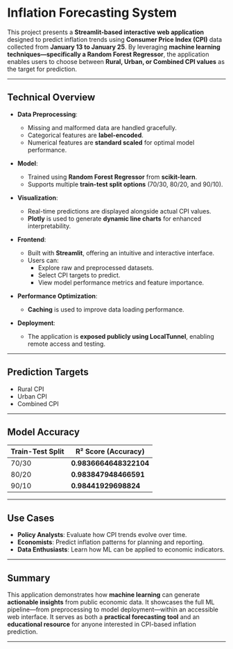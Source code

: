 #  Inflation Forecasting System

This project presents a **Streamlit-based interactive web application** designed to predict inflation trends using **Consumer Price Index (CPI)** data collected from **January 13 to January 25**. By leveraging **machine learning techniques—specifically a Random Forest Regressor**, the application enables users to choose between **Rural, Urban, or Combined CPI values** as the target for prediction.

---

## Technical Overview

- **Data Preprocessing**:
  - Missing and malformed data are handled gracefully.
  - Categorical features are **label-encoded**.
  - Numerical features are **standard scaled** for optimal model performance.

- **Model**:  
  - Trained using **Random Forest Regressor** from **scikit-learn**.
  - Supports multiple **train-test split options** (70/30, 80/20, and 90/10).
  
- **Visualization**:
  - Real-time predictions are displayed alongside actual CPI values.
  - **Plotly** is used to generate **dynamic line charts** for enhanced interpretability.

- **Frontend**:  
  - Built with **Streamlit**, offering an intuitive and interactive interface.
  - Users can:
    - Explore raw and preprocessed datasets.
    - Select CPI targets to predict.
    - View model performance metrics and feature importance.

- **Performance Optimization**:
  - **Caching** is used to improve data loading performance.
  
- **Deployment**:
  - The application is **exposed publicly using LocalTunnel**, enabling remote access and testing.

---

##  Prediction Targets

- Rural CPI
- Urban CPI
- Combined CPI

---

##  Model Accuracy

| Train-Test Split | R² Score (Accuracy)     |
|------------------|--------------------------|
| 70/30            | **0.9836664648322104**   |
| 80/20            | **0.983847948466591**    |
| 90/10            | **0.98441929698824**     |

---

##  Use Cases

- **Policy Analysts**: Evaluate how CPI trends evolve over time.
- **Economists**: Predict inflation patterns for planning and reporting.
- **Data Enthusiasts**: Learn how ML can be applied to economic indicators.

---

##  Summary

This application demonstrates how **machine learning** can generate **actionable insights** from public economic data. It showcases the full ML pipeline—from preprocessing to model deployment—within an accessible web interface. It serves as both a **practical forecasting tool** and an **educational resource** for anyone interested in CPI-based inflation prediction.

---

